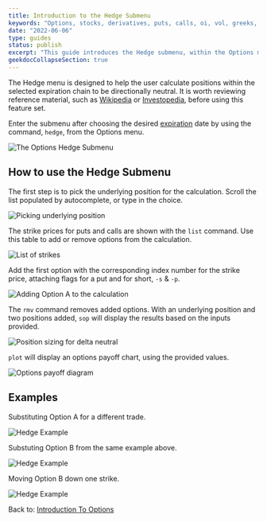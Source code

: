 ```yaml
---
title: Introduction to the Hedge Submenu
keywords: "Options, stocks, derivatives, puts, calls, oi, vol, greeks, hedge, gamme, delta, theta, rho, vanna, vomma, phi, charm, iv, volatility, implied, realized, price, last, bid, ask, expiry, expiration, chains, chain, put, call, strategy"
date: "2022-06-06"
type: guides
status: publish
excerpt: "This guide introduces the Hedge submenu, within the Options menu, providing examples in use."
geekdocCollapseSection: true
---
```


The Hedge menu is designed to help the user calculate positions within the selected expiration chain to be directionally neutral. It is worth reviewing reference material, such as <a href="https://en.wikipedia.org/wiki/Hedge_(finance)#Delta_hedging" target="_blank">Wikipedia</a> or <a href="https://www.investopedia.com/terms/d/deltahedging.asp" target="_blank">Investopedia</a>, before using this feature set.

Enter the submenu after choosing the desired <a href="https://openbb-finance.github.io/OpenBBTerminal/terminal/stocks/options/exp/" target="_blank">expiration</a> date by using the command, `hedge`, from the Options menu.

![The Options Hedge Submenu](https://user-images.githubusercontent.com/85772166/172286199-ec6e202d-4955-4557-9ba6-7d4db6fbdd55.png)

<h2>How to use the Hedge Submenu</h2>

The first step is to pick the underlying position for the calculation. Scroll the list populated by autocomplete, or type in the choice.

![Picking underlying position](https://user-images.githubusercontent.com/85772166/172286267-9c164764-271f-4847-adc7-52bfb82e1138.png)

The strike prices for puts and calls are shown with the `list` command. Use this table to add or remove options from the calculation.

![List of strikes](https://user-images.githubusercontent.com/85772166/172286323-62e69fe1-dc37-42a1-8fdb-d3287ff0ac38.png)

Add the first option with the corresponding index number for the strike price, attaching flags for a put and for short, `-s` & `-p`.

![Adding Option A to the calculation](https://user-images.githubusercontent.com/85772166/172286367-a15f57fe-a10f-402c-9bf6-5e7dd34dedb4.png)

The `rmv` command removes added options. With an underlying position and two positions added, `sop` will display the results based on the inputs provided.

![Position sizing for delta neutral](https://user-images.githubusercontent.com/85772166/172286429-a0d6710d-a5a0-49e5-9938-f3b9aaebb236.png)

`plot` will display an options payoff chart, using the provided values.

![Options payoff diagram](https://user-images.githubusercontent.com/85772166/172286525-4ede89ec-4ed7-4843-a0fa-ec306efe3b67.png)

<h2>Examples</h2>

Substituting Option A for a different trade.

![Hedge Example](https://user-images.githubusercontent.com/85772166/172286582-1f5e153a-a900-427a-a7fc-f596648de599.png)

Substuting Option B from the same example above.

![Hedge Example](https://user-images.githubusercontent.com/85772166/172286627-0f6f6a60-d76c-4e24-9fdd-8e65e137097e.png)

Moving Option B down one strike.

![Hedge Example](https://user-images.githubusercontent.com/85772166/172286669-82a98127-fe74-43fd-bcc9-ed874f746bdc.png)

Back to: <a href="https://openbb-finance.github.io/OpenBBTerminal/terminal/stocks/options/" target="_blank">Introduction To Options</a>

